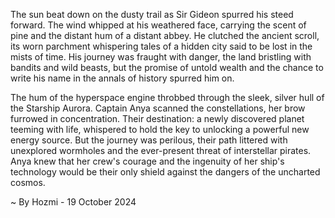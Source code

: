 
The sun beat down on the dusty trail as Sir Gideon spurred his steed forward.  The wind whipped at his weathered face, carrying the scent of pine and the distant hum of a distant abbey.  He clutched the ancient scroll, its worn parchment whispering tales of a hidden city said to be lost in the mists of time.  His journey was fraught with danger, the land bristling with bandits and wild beasts, but the promise of untold wealth and the chance to write his name in the annals of history spurred him on.

The hum of the hyperspace engine throbbed through the sleek, silver hull of the Starship Aurora.  Captain Anya scanned the constellations, her brow furrowed in concentration.  Their destination: a newly discovered planet teeming with life, whispered to hold the key to unlocking a powerful new energy source.  But the journey was perilous, their path littered with unexplored wormholes and the ever-present threat of interstellar pirates.  Anya knew that her crew's courage and the ingenuity of her ship's technology would be their only shield against the dangers of the uncharted cosmos. 

~ By Hozmi - 19 October 2024
